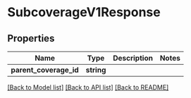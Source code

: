 # SubcoverageV1Response

## Properties
Name | Type | Description | Notes
------------ | ------------- | ------------- | -------------
**parent_coverage_id** | **string** |  | 

[[Back to Model list]](../../README.md#documentation-for-models) [[Back to API list]](../../README.md#documentation-for-api-endpoints) [[Back to README]](../../README.md)

